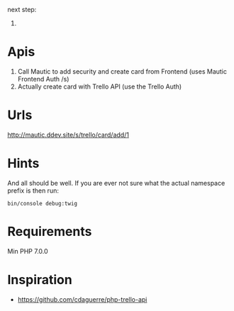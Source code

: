 next step: 

1. 

# Apis
1. Call Mautic to add security and create card from Frontend (uses Mautic Frontend Auth /s)
2. Actually create card with Trello API (use the Trello Auth)

# Urls
http://mautic.ddev.site/s/trello/card/add/1

# Hints
And all should be well. If you are ever not sure what the actual namespace prefix is then run:
```
bin/console debug:twig
```

# Requirements
Min PHP 7.0.0

# Inspiration
- https://github.com/cdaguerre/php-trello-api